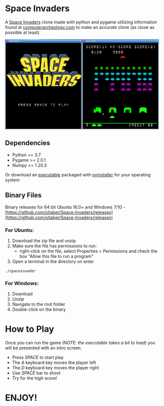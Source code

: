 # Space Invaders
A [Space Invaders](https://en.wikipedia.org/wiki/Space_Invaders) clone made with python and pygame utilizing information found at [computerarcheology.com](https://www.computerarcheology.com/Arcade/SpaceInvaders/) to make an accurate clone (as close as possible at least)

![Screen shot of game play](./images/gameplay.png "Gameplay")

## Dependencies

- Python >= 3.7 
- Pygame >= 2.0.1 
- Numpy >= 1.20.3

Or download an [executable](#binary-files) packaged with [pyinstaller](https://pyinstaller.readthedocs.io/en/stable/) for your operating system

## Binary Files
Binary releases for 64 bit Ubuntu 16.0+ and Windows 7/10 - [https://github.com/sitaber/Space-Invaders/releases](https://github.com/sitaber/Space-Invaders/releases)

### For Ubuntu: 
1. Download the zip file and unzip
2. Make sure the file has permissions to run:
    - right-click on the file, select Properties > Permissions and check the box "Allow this file to run a program" 
3. Open a terminal in the directory on enter
  ```
  ./spaceinvader
  ```
### For Windows: 
1. Download
2. Unzip
3. Navigate to the root folder 
4. Double-click on the binary

# How to Play
Once you can run the game _(NOTE: the executable takes a bit to load)_ you will be presented with an intro screen.

- Press _SPACE_ to start play
- The _A_ keyboard key moves the player left
- The _D_ keyboard key moves the player right
- Use _SPACE_ bar to shoot
- Try for the high score!

# ENJOY!
